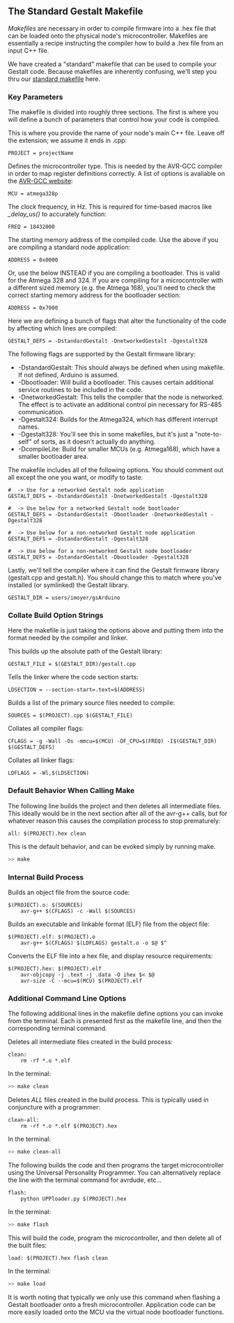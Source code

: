 ## The Standard Gestalt Makefile

_Makefiles_ are necessary in order to compile firmware into a .hex file that can be loaded onto the physical node's microcontroller. Makefiles are essentially a recipe instructing the compiler how to build a .hex file from an input C++ file.

We have created a "standard" makefile that can be used to compile your Gestalt code. Because makefiles are inherently confusing, we'll step you thru our [standard makefile](https://github.com/imnp/pygestalt/tree/master/examples/standardMakefile) here.

### Key Parameters
The makefile is divided into roughly three sections. The first is where you will define a bunch of parameters that control how your code is compiled.

This is where you provide the name of your node's main C++ file. Leave off the extension; we assume it ends in .cpp:
```make
PROJECT = projectName
```

Defines the microcontroller type. This is needed by the AVR-GCC compiler in order to map register definitions correctly. A list of options is avaliable on the [AVR-GCC website](https://www.nongnu.org/avr-libc/user-manual/using_tools.html):
```make
MCU = atmega328p
```

The clock frequency, in Hz. This is required for time-based macros like _\_delay\_us()_ to accurately function:
```make
FREQ = 18432000	
```

The starting memory address of the compiled code. Use the above if you are compiling a standard node application:
```make
ADDRESS = 0x0000
```

Or, use the below INSTEAD if you are compiling a bootloader. This is valid for the Atmega 328 and 324. If you are compiling for a microcontroller with a different sized memory (e.g. the Atmega 168), you'll need to check the correct starting memory address for the bootloader section:

```make
ADDRESS = 0x7000
```

Here we are defining a bunch of flags that alter the functionality of the code by affecting which lines are compiled:

```make
GESTALT_DEFS = -DstandardGestalt -DnetworkedGestalt -Dgestalt328
```
The following flags are supported by the Gestalt firmware library:
- \-DstandardGestalt: This should always be defined when using makefile. If not defined, Arduino is assumed.
- \-Dbootloader: Will build a bootloader. This causes certain additional service routines to be included in the code.
- \-DnetworkedGestalt: This tells the compiler that the node is networked. The effect is to activate an additional control pin necessary for RS-485 communication.
- \-Dgestalt324: Builds for the Atmega324, which has different interrupt names.
- \-Dgestalt328: You'll see this in some makefiles, but it's just a "note-to-self" of sorts, as it doesn't actually do anything.
- \-DcompileLite: Build for smaller MCUs (e.g. Atmega168), which have a smaller bootloader area.

The makefile includes all of the following options. You should comment out all except the one you want, or modify to taste:

```make
#  -> Use for a networked Gestalt node application
GESTALT_DEFS = -DstandardGestalt -DnetworkedGestalt -Dgestalt328

#  -> Use below for a networked Gestalt node bootloader
GESTALT_DEFS = -DstandardGestalt -Dbootloader -DnetworkedGestalt -Dgestalt328

#  -> Use below for a non-networked Gestalt node application
GESTALT_DEFS = -DstandardGestalt -Dgestalt328

#  -> Use below for a non-networked Gestalt node bootloader
GESTALT_DEFS = -DstandardGestalt -Dbootloader -Dgestalt328
```

Lastly, we'll tell the compiler where it can find the Gestalt firmware library (gestalt.cpp and gestalt.h). You should change this to match where you've installed (or symlinked) the Gestalt library.

```make
GESTALT_DIR = users/imoyer/gsArduino
```

### Collate Build Option Strings
Here the makefile is just taking the options above and putting them into the format needed by the compiler and linker.

This builds up the absolute path of the Gestalt library:
```make
GESTALT_FILE = $(GESTALT_DIR)/gestalt.cpp
```

Tells the linker where the code section starts:
```make
LDSECTION = --section-start=.text=$(ADDRESS)
```

Builds a list of the primary source files needed to compile:
```make
SOURCES = $(PROJECT).cpp $(GESTALT_FILE)
```

Collates all compiler flags:
```make
CFLAGS = -g -Wall -Os -mmcu=$(MCU) -DF_CPU=$(FREQ) -I$(GESTALT_DIR) $(GESTALT_DEFS)
```

Collates all linker flags:
```make
LDFLAGS = -Wl,$(LDSECTION)
```

### Default Behavior When Calling Make

The following line builds the project and then deletes all intermediate files. This ideally would be in the next section after all of the avr-g++ calls, but for whatever reason this causes the compilation process to stop prematurely:

```make
all: $(PROJECT).hex clean
```

This is the default behavior, and can be evoked simply by running make.

```bash
>> make
```

### Internal Build Process
Builds an object file from the source code:
```make
$(PROJECT).o: $(SOURCES)
	avr-g++ $(CFLAGS) -c -Wall $(SOURCES)
```

Builds an executable and linkable format (ELF) file from the object file:
```make
$(PROJECT).elf: $(PROJECT).o
	avr-g++ $(CFLAGS) $(LDFLAGS) gestalt.o -o $@ $^
```

Converts the ELF file into a hex file, and display resource requirements:
```make
$(PROJECT).hex: $(PROJECT).elf
	avr-objcopy -j .text -j .data -O ihex $< $@
	avr-size -C --mcu=$(MCU) $(PROJECT).elf
```

### Additional Command Line Options
The following additional lines in the makefile define options you can invoke from the terminal. Each is presented first as the makefile line, and then the corresponding terminal command.

Deletes all intermediate files created in the build process:
```make
clean:
	rm -rf *.o *.elf
```

In the terminal:
```bash
>> make clean
```

Deletes _ALL_ files created in the build process. This is typically used in conjuncture with a programmer:

```make
clean-all:
	rm -rf *.o *.elf $(PROJECT).hex
```

In the terminal:
```bash
>> make clean-all
```

The following builds the code and then programs the target microcontroller using the Universal Personality Programmer. You can alternatively replace the line with the terminal command for avrdude, etc...
```make
flash:
	python UPPloader.py $(PROJECT).hex
```

In the terminal:
```bash
>> make flash
```

This will build the code, program the microcontroller, and then delete all of the built files:

```make
load: $(PROJECT).hex flash clean
```

In the terminal:
```bash
>> make load
```

It is worth noting that typically we only use this command when flashing a Gestalt bootloader onto a fresh microcontroller. Application code can be more easily loaded onto the MCU via the virtual node bootloader functions.